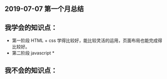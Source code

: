 ##        2019-07-07              第一个月总结



##  我学会的知识点：

*  第一阶段 HTML + css 学得比较好，能比较灵活的运用，页面布局也能完成得比较好。
*  第二阶段 javascript
        * 

  
##  我不会的知识点：     